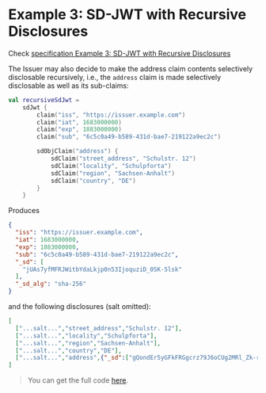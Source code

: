<!--- TEST_NAME ExampleRecursiveSdJwt01Test -->

# Example 3: SD-JWT with Recursive Disclosures

Check [specification Example 3: SD-JWT with Recursive Disclosures](https://www.ietf.org/archive/id/draft-ietf-oauth-selective-disclosure-jwt-08.html#name-example-sd-jwt-with-recursi)

The Issuer may also decide to make the address claim contents selectively disclosable recursively, i.e., 
the `address` claim is made selectively disclosable as well as its sub-claims:

<!--- INCLUDE
import eu.europa.ec.eudi.sdjwt.dsl.json.sdJwt
-->

```kotlin
val recursiveSdJwt =
    sdJwt {
        claim("iss", "https://issuer.example.com")
        claim("iat", 1683000000)
        claim("exp", 1883000000)
        claim("sub", "6c5c0a49-b589-431d-bae7-219122a9ec2c")

        sdObjClaim("address") {
            sdClaim("street_address", "Schulstr. 12")
            sdClaim("locality", "Schulpforta")
            sdClaim("region", "Sachsen-Anhalt")
            sdClaim("country", "DE")
        }
    }
```

Produces

```json
{
  "iss": "https://issuer.example.com",
  "iat": 1683000000,
  "exp": 1883000000,
  "sub": "6c5c0a49-b589-431d-bae7-219122a9ec2c",
  "_sd": [
    "jUAs7yfMFRJWitbYdaLkjp0n53IjoquziD_0SK-5lsk"
  ],
  "_sd_alg": "sha-256"
}
```

and the following disclosures (salt omitted):

```json 
[
  ["...salt...","street_address","Schulstr. 12"],
  ["...salt...","locality","Schulpforta"],
  ["...salt...","region","Sachsen-Anhalt"],
  ["...salt...","country","DE"],
  ["...salt...","address",{"_sd":["gQondEr5yGFkFRGgcrz79J6oCUg2MRl_Zk-rRNuDbw0","j2yFIn_eXU4ppH5WqgRS3SAwwL50USZHOfI3JgXe7E4","mJXm4JuM-fRcog21XYUbPEY7L8O7WLbAmbVWxYpjx54","eJ9fi4cAqh1SJ5hpYkerDgIY_SNuHEQ9_QUqR4f4duw"]}]
]
```

> You can get the full code [here](../../src/test/kotlin/eu/europa/ec/eudi/sdjwt/examples/ExampleRecursiveSdJwt01.kt).

<!--- TEST recursiveSdJwt.assertThat("Example 3: Recursive SD-JWT", 5) -->
